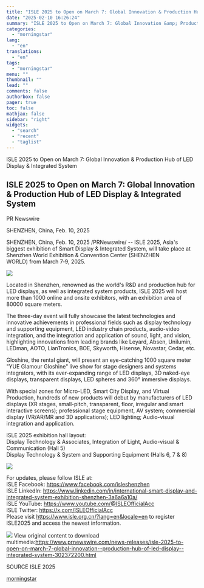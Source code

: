 ```yaml
---
title: "ISLE 2025 to Open on March 7: Global Innovation & Production Hub of LED Display & Integrated System"
date: "2025-02-10 16:26:24"
summary: "ISLE 2025 to Open on March 7: Global Innovation &amp; Production Hub of LED Display &amp; Integrated System ISLE 2025 to Open on March 7: Global Innovation &amp; Production Hub of LED Display &amp; Integrated System PR Newswire SHENZHEN, China, Feb. 10, 2025 SHENZHEN, China, Feb. 10, 2025 /PRNewswire/ --..."
categories:
  - "morningstar"
lang:
  - "en"
translations:
  - "en"
tags:
  - "morningstar"
menu: ""
thumbnail: ""
lead: ""
comments: false
authorbox: false
pager: true
toc: false
mathjax: false
sidebar: "right"
widgets:
  - "search"
  - "recent"
  - "taglist"
---
```


ISLE 2025 to Open on March 7: Global Innovation & Production Hub of LED Display & Integrated System

ISLE 2025 to Open on March 7: Global Innovation & Production Hub of LED Display & Integrated System
---------------------------------------------------------------------------------------------------

PR Newswire

SHENZHEN, China, Feb. 10, 2025


SHENZHEN, China, Feb. 10, 2025 /PRNewswire/ -- ISLE 2025, Asia's biggest exhibition of Smart Display & Integrated System, will take place at Shenzhen World Exhibition & Convention Center (SHENZHEN WORLD) from March 7‐9, 2025.

 [![](https://mma.prnewswire.com/media/2616245/image.jpg)](https://mma.prnewswire.com/media/2616245/image.html)

Located in Shenzhen, renowned as the world's R&D and production hub for LED displays, as well as integrated system products, ISLE 2025 will host more than 1000 online and onsite exhibitors, with an exhibition area of 80000 square meters.

The three-day event will fully showcase the latest technologies and innovative achievements in professional fields such as display technology and supporting equipment, LED industry chain products, audio-video integration, and the integration and application of sound, light, and vision, highlighting innovations from leading brands like Leyard, Absen, Unilumin, LEDman, AOTO, LianTronics, BOE, Skyworth, Hisense, Novastar, Cedar, etc.

Gloshine, the rental giant, will present an eye-catching 1000 square meter "YUE Glamour Gloshine" live show for stage designers and systems integrators, with its ever-expanding range of LED displays, 3D naked-eye displays, transparent displays, LED spheres and 360° immersive displays.

With special zones for Micro-LED, Smart City Display, and Virtual Production, hundreds of new products will debut by manufacturers of LED displays (XR stages, small-pitch, transparent, floor, irregular and smart interactive screens); professional stage equipment, AV system; commercial display (VR/AR/MR and 3D applications); LED lighting; Audio-visual integration and application.

ISLE 2025 exhibition hall layout:  
Display Technology & Associates, Integration of Light, Audio-visual & Communication (Hall 5)  
Display Technology & System and Supporting Equipment (Halls 6, 7 & 8)

 [![](https://mma.prnewswire.com/media/2616240/ISLE_2025_exhibition_hall_layout.jpg)](https://mma.prnewswire.com/media/2616240/ISLE_2025_exhibition_hall_layout.html)

For updates, please follow ISLE at:  
ISLE Facebook: <https://www.facebook.com/isleshenzhen>  
ISLE LinkedIn: <https://www.linkedin.com/in/international-smart-display-and-integrated-system-exhibition-shenzhen-3a6a6a10a/>    
ISLE YouTube: <https://www.youtube.com/@ISLEOfficialAcc>  
ISLE Twitter: <https://x.com/ISLEOfficialAcc>  
Please visit <https://www.isle.org.cn/?lang=en&locale=en> to register ISLE2025 and access the newest information.

 ![](https://c212.net/c/img/favicon.png?sn=CN15253&sd=2025-02-10) View original content to download multimedia:<https://www.prnewswire.com/news-releases/isle-2025-to-open-on-march-7-global-innovation--production-hub-of-led-display--integrated-system-302372200.html>

SOURCE ISLE 2025

[morningstar](https://www.morningstar.com/news/pr-newswire/20250210cn15253/isle-2025-to-open-on-march-7-global-innovation-production-hub-of-led-display-integrated-system)
